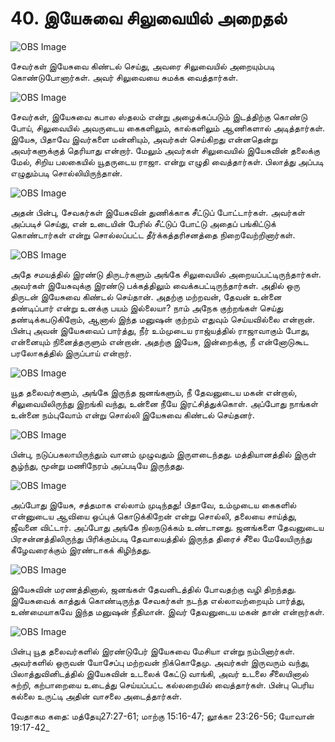 # 40. இயேசுவை சிலுவையில் அறைதல்

![OBS Image](https://cdn.door43.org/obs/jpg/360px/obs-en-40-01.jpg)

சேவர்கள் இயேசுவை கிண்டல் செய்து, அவரை சிலுவையில் அறையும்படி கொண்டுபோனார்கள். அவர்  சிலுவையை சுமக்க வைத்தார்கள்.

![OBS Image](https://cdn.door43.org/obs/jpg/360px/obs-en-40-02.jpg)

சேவர்கள், இயேசுவை கபால ஸ்தலம் என்று அழைக்கப்படும் இடத்திற்கு கொண்டு போய், சிலுவையில் அவருடைய கைகளிலும், கால்களிலும் ஆணிகளால் அடித்தார்கள். இயேசு, பிதாவே இவர்களை மன்னியும், அவர்கள் செய்கிறது என்னதென்று அவர்களுக்குத் தெரியாது என்றார். மேலும் அவர்கள் சிலுவையில் இயேசுவின் தலைக்கு மேல், சிறிய பலகையில் யூதருடைய ராஜா. என்று எழுதி வைத்தார்கள். பிலாத்து அப்படி எழுதும்படி சொல்லியிருந்தான்.

![OBS Image](https://cdn.door43.org/obs/jpg/360px/obs-en-40-03.jpg)

அதன் பின்பு, சேவகர்கள் இயேசுவின் துணிக்காக சீட்டுப் போட்டார்கள். அவர்கள் அப்படிச் செய்து, என் உடையின் பேரில் சீட்டுப் போட்டு அதைப் பங்கிட்டுக் கொண்டார்கள் என்று சொல்லப்பட்ட தீர்க்கத்தரிசனத்தை நிறைவேற்றினார்கள். 

![OBS Image](https://cdn.door43.org/obs/jpg/360px/obs-en-40-04.jpg)

அதே சமயத்தில் இரண்டு திருடர்களும் அங்கே சிலுவையில் அறையப்பட்டிருந்தார்கள். அவர்கள் இயேசுவுக்கு இரண்டு பக்கத்திலும் வைக்கபட்டிருந்தார்கள். அதில் ஒரு திருடன் இயேசுவை கிண்டல் செய்தான். அதற்கு மற்றவன், தேவன் உன்னை தண்டிப்பார் என்று உனக்கு பயம் இல்லையா? நாம் அநேக குற்றங்கள் செய்து தண்டிக்கபடுகிறோம், ஆனால் இந்த மனுஷன் குற்றம் எதுவும் செய்யவில்லை என்றான். பின்பு அவன் இயேசுவைப் பார்த்து, நீர் உம்முடைய ராஜ்யத்தில் ராஜாவாகும் போது, என்னையும் நினைத்தருளும் என்றான். அதற்கு இயேசு, இன்றைக்கு, நீ என்னோடுகூட பரலோகத்தில் இருப்பாய் என்றார்.

![OBS Image](https://cdn.door43.org/obs/jpg/360px/obs-en-40-05.jpg)

யூத தலைவர்களும், அங்கே இருந்த ஜனங்களும், நீ தேவனுடைய மகன் என்றால், சிலுவையிலிருந்து இறங்கி வந்து, உன்னை நீயே இரட்சித்துக்கொள். அப்போது நாங்கள் உன்னை நம்புவோம் என்று சொல்லி இயேசுவை கிண்டல் செய்தனர். 

![OBS Image](https://cdn.door43.org/obs/jpg/360px/obs-en-40-06.jpg)

பின்பு, நடுப்பகலாயிருந்தும் வானம் முழுவதும் இருளடைந்தது. மத்தியானத்தில் இருள் சூழ்ந்து, மூன்று மணிநேரம் அப்படியே இருந்தது.

![OBS Image](https://cdn.door43.org/obs/jpg/360px/obs-en-40-07.jpg)

அப்போது இயேசு, சத்தமாக எல்லாம் முடிந்தது! பிதாவே, உம்முடைய கைகளில் என்னுடைய ஆவியை ஒப்புக் கொடுக்கிறேன் என்று சொல்லி, தலையை சாய்த்து, ஜீவனை விட்டார். அப்போது அங்கே நிலநடுக்கம் உண்டானது. ஜனங்களை தேவனுடைய பிரசன்னத்திலிருந்து பிரிக்கும்படி தேவாலயத்தில் இருந்த திரைச் சீலை மேலேயிருந்து கீழேவரைக்கும் இரண்டாகக் கிழிந்தது.

![OBS Image](https://cdn.door43.org/obs/jpg/360px/obs-en-40-08.jpg)

இயேசுவின் மரணத்தினால், ஜனங்கள் தேவனிடத்தில் போவதற்கு வழி திறந்தது. இயேசுவைக் காத்துக் கொண்டிருந்த சேவகர்கள் நடந்த எல்லாவற்றையும் பார்த்து, உண்மையாகவே இந்த மனுஷன் நீதிமான். இவர் தேவனுடைய மகன் தான் என்றார்கள்.

![OBS Image](https://cdn.door43.org/obs/jpg/360px/obs-en-40-09.jpg)

பின்பு யூத தலைவர்களில் இரண்டுபேர் இயேசுவை மேசியா என்று நம்பினார்கள். அவர்களில் ஒருவன் யோசேப்பு மற்றவன் நிக்கொதேமு. அவர்கள் இருவரும் வந்து, பிலாத்துவினிடத்தில் இயேசுவின் உடலைக் கேட்டு வாங்கி, அவர் உடலை சீலையினால் சுற்றி, கற்பாறையை உடைத்து செய்யப்பட்ட கல்லறையில் வைத்தார்கள். பின்பு பெரிய கல்லை உருட்டி அதின் வாசலை அடைத்தார்கள்.

வேதாகம கதை: மத்தேயு27:27-61; மாற்கு 15:16-47; லூக்கா 23:26-56; யோவான் 19:17-42_


